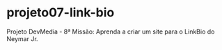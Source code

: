 # projeto07-link-bio
Projeto DevMedia - 8ª Missão: Aprenda a criar um site para o LinkBio do Neymar Jr.
